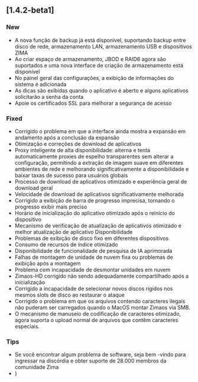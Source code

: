 ## [1.4.2-beta1]
### New
- A nova função de backup já está disponível, suportando backup entre disco de rede, armazenamento LAN, armazenamento USB e dispositivos ZIMA
- Ao criar espaço de armazenamento, JBOD e RAID6 agora são suportados e uma nova interface de criação de armazenamento está disponível
- No painel geral das configurações, a exibição de informações do sistema é adicionada
- As dicas são exibidas quando o aplicativo é aberto e alguns aplicativos solicitarão a senha da conta
- Apoie os certificados SSL para melhorar a segurança de acesso
### Fixed
- Corrigido o problema em que a interface ainda mostra a expansão em andamento após a conclusão da expansão
- Otimização e correções de download de aplicativos
- Proxy inteligente de alta disponibilidade: alterna e tenta automaticamente proxies de espelho transparentes sem alterar a configuração, permitindo a extração de imagem suave em diferentes ambientes de rede e melhorando significativamente a disponibilidade e baixar taxas de sucesso para usuários globais
- Processo de download de aplicativos otimizado e experiência geral de download geral
- Velocidade de download de aplicativos significativamente melhorada
- Corrigido a exibição de barra de progresso imprecisa, tornando o progresso exibir mais preciso
- Horário de inicialização do aplicativo otimizado após o reinício do dispositivo
- Mecanismo de verificação de atualização de aplicativos otimizado e melhor atualização de aplicativo Disponibilidade
- Problemas de exibição de disco fixo em diferentes dispositivos
- Consumo de recursos de índice otimizado
- Disponibilidade de funcionalidade de pesquisa de IA aprimorada
- Falhas de montagem de unidade de nuvem fixa ou problemas de exibição após a montagem
- Problema com incapacidade de desmontar unidades em nuvem
- Zimaos-HD corrigido não sendo adequadamente compartilhado após a inicialização
- Corrigido a incapacidade de selecionar novos discos rígidos nos mesmos slots de disco ao restaurar o ataque
- Corrigido o problema em que os arquivos contendo caracteres ilegais não puderam ser carregados quando o MacOS montar Zimaos via SMB.
- O mecanismo de manuseio de codificação de caracteres otimizado, agora suporta o upload normal de arquivos que contêm caracteres especiais.
### Tips
- Se você encontrar algum problema de software, seja bem -vindo para ingressar na discórdia e obter suporte de 28.000 membros da comunidade Zima
- )
